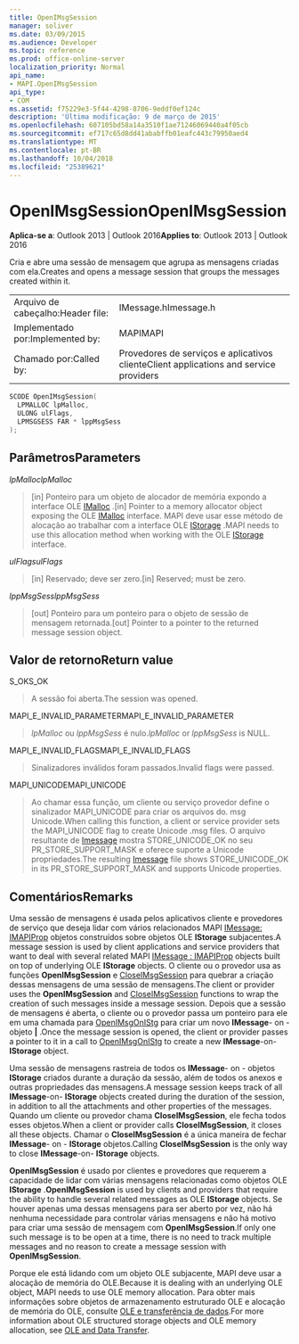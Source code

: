 ```yaml
---
title: OpenIMsgSession
manager: soliver
ms.date: 03/09/2015
ms.audience: Developer
ms.topic: reference
ms.prod: office-online-server
localization_priority: Normal
api_name:
- MAPI.OpenIMsgSession
api_type:
- COM
ms.assetid: f75229e3-5f44-4298-8706-9eddf0ef124c
description: 'Última modificação: 9 de março de 2015'
ms.openlocfilehash: 607105bd58a14a3510f1ae71246069440a4f05cb
ms.sourcegitcommit: ef717c65d8dd41ababffb01eafc443c79950aed4
ms.translationtype: MT
ms.contentlocale: pt-BR
ms.lasthandoff: 10/04/2018
ms.locfileid: "25389621"
---
```

# <a name="openimsgsession"></a><span data-ttu-id="3bb92-103">OpenIMsgSession</span><span class="sxs-lookup"><span data-stu-id="3bb92-103">OpenIMsgSession</span></span>

  
  
<span data-ttu-id="3bb92-104">**Aplica-se a**: Outlook 2013 | Outlook 2016</span><span class="sxs-lookup"><span data-stu-id="3bb92-104">**Applies to**: Outlook 2013 | Outlook 2016</span></span> 
  
<span data-ttu-id="3bb92-105">Cria e abre uma sessão de mensagem que agrupa as mensagens criadas com ela.</span><span class="sxs-lookup"><span data-stu-id="3bb92-105">Creates and opens a message session that groups the messages created within it.</span></span> 
  
|||
|:-----|:-----|
|<span data-ttu-id="3bb92-106">Arquivo de cabeçalho:</span><span class="sxs-lookup"><span data-stu-id="3bb92-106">Header file:</span></span>  <br/> |<span data-ttu-id="3bb92-107">IMessage.h</span><span class="sxs-lookup"><span data-stu-id="3bb92-107">Imessage.h</span></span>  <br/> |
|<span data-ttu-id="3bb92-108">Implementado por:</span><span class="sxs-lookup"><span data-stu-id="3bb92-108">Implemented by:</span></span>  <br/> |<span data-ttu-id="3bb92-109">MAPI</span><span class="sxs-lookup"><span data-stu-id="3bb92-109">MAPI</span></span>  <br/> |
|<span data-ttu-id="3bb92-110">Chamado por:</span><span class="sxs-lookup"><span data-stu-id="3bb92-110">Called by:</span></span>  <br/> |<span data-ttu-id="3bb92-111">Provedores de serviços e aplicativos cliente</span><span class="sxs-lookup"><span data-stu-id="3bb92-111">Client applications and service providers</span></span>  <br/> |
   
```cpp
SCODE OpenIMsgSession(
  LPMALLOC lpMalloc,
  ULONG ulFlags,
  LPMSGSESS FAR * lppMsgSess
);
```

## <a name="parameters"></a><span data-ttu-id="3bb92-112">Parâmetros</span><span class="sxs-lookup"><span data-stu-id="3bb92-112">Parameters</span></span>

 <span data-ttu-id="3bb92-113">_lpMalloc_</span><span class="sxs-lookup"><span data-stu-id="3bb92-113">_lpMalloc_</span></span>
  
> <span data-ttu-id="3bb92-114">[in] Ponteiro para um objeto de alocador de memória expondo a interface OLE [IMalloc](https://docs.microsoft.com/windows/desktop/api/objidl/nn-objidl-imalloc) .</span><span class="sxs-lookup"><span data-stu-id="3bb92-114">[in] Pointer to a memory allocator object exposing the OLE [IMalloc](https://docs.microsoft.com/windows/desktop/api/objidl/nn-objidl-imalloc) interface.</span></span> <span data-ttu-id="3bb92-115">MAPI deve usar esse método de alocação ao trabalhar com a interface OLE [IStorage](https://docs.microsoft.com/windows/desktop/api/objidl/nn-objidl-istorage) .</span><span class="sxs-lookup"><span data-stu-id="3bb92-115">MAPI needs to use this allocation method when working with the OLE [IStorage](https://docs.microsoft.com/windows/desktop/api/objidl/nn-objidl-istorage) interface.</span></span> 
    
 <span data-ttu-id="3bb92-116">_ulFlags_</span><span class="sxs-lookup"><span data-stu-id="3bb92-116">_ulFlags_</span></span>
  
> <span data-ttu-id="3bb92-117">[in] Reservado; deve ser zero.</span><span class="sxs-lookup"><span data-stu-id="3bb92-117">[in] Reserved; must be zero.</span></span> 
    
 <span data-ttu-id="3bb92-118">_lppMsgSess_</span><span class="sxs-lookup"><span data-stu-id="3bb92-118">_lppMsgSess_</span></span>
  
> <span data-ttu-id="3bb92-119">[out] Ponteiro para um ponteiro para o objeto de sessão de mensagem retornada.</span><span class="sxs-lookup"><span data-stu-id="3bb92-119">[out] Pointer to a pointer to the returned message session object.</span></span>
    
## <a name="return-value"></a><span data-ttu-id="3bb92-120">Valor de retorno</span><span class="sxs-lookup"><span data-stu-id="3bb92-120">Return value</span></span>

<span data-ttu-id="3bb92-121">S_OK</span><span class="sxs-lookup"><span data-stu-id="3bb92-121">S_OK</span></span>
  
> <span data-ttu-id="3bb92-122">A sessão foi aberta.</span><span class="sxs-lookup"><span data-stu-id="3bb92-122">The session was opened.</span></span>
    
<span data-ttu-id="3bb92-123">MAPI_E_INVALID_PARAMETER</span><span class="sxs-lookup"><span data-stu-id="3bb92-123">MAPI_E_INVALID_PARAMETER</span></span>
  
>  <span data-ttu-id="3bb92-124">_lpMalloc_ ou _lppMsgSess_ é nulo.</span><span class="sxs-lookup"><span data-stu-id="3bb92-124">_lpMalloc_ or  _lppMsgSess_ is NULL.</span></span> 
    
<span data-ttu-id="3bb92-125">MAPI_E_INVALID_FLAGS</span><span class="sxs-lookup"><span data-stu-id="3bb92-125">MAPI_E_INVALID_FLAGS</span></span>
  
> <span data-ttu-id="3bb92-126">Sinalizadores inválidos foram passados.</span><span class="sxs-lookup"><span data-stu-id="3bb92-126">Invalid flags were passed.</span></span>
    
<span data-ttu-id="3bb92-127">MAPI_UNICODE</span><span class="sxs-lookup"><span data-stu-id="3bb92-127">MAPI_UNICODE</span></span>
  
> <span data-ttu-id="3bb92-128">Ao chamar essa função, um cliente ou serviço provedor define o sinalizador MAPI_UNICODE para criar os arquivos do. msg Unicode.</span><span class="sxs-lookup"><span data-stu-id="3bb92-128">When calling this function, a client or service provider sets the MAPI_UNICODE flag to create Unicode .msg files.</span></span> <span data-ttu-id="3bb92-129">O arquivo resultante de [Imessage](imessageimapiprop.md) mostra STORE_UNICODE_OK no seu PR_STORE_SUPPORT_MASK e oferece suporte a Unicode propriedades.</span><span class="sxs-lookup"><span data-stu-id="3bb92-129">The resulting [Imessage](imessageimapiprop.md) file shows STORE_UNICODE_OK in its PR_STORE_SUPPORT_MASK and supports Unicode properties.</span></span> 
    
## <a name="remarks"></a><span data-ttu-id="3bb92-130">Comentários</span><span class="sxs-lookup"><span data-stu-id="3bb92-130">Remarks</span></span>

<span data-ttu-id="3bb92-131">Uma sessão de mensagens é usada pelos aplicativos cliente e provedores de serviço que deseja lidar com vários relacionados MAPI [IMessage: IMAPIProp](imessageimapiprop.md) objetos construídos sobre objetos OLE **IStorage** subjacentes.</span><span class="sxs-lookup"><span data-stu-id="3bb92-131">A message session is used by client applications and service providers that want to deal with several related MAPI [IMessage : IMAPIProp](imessageimapiprop.md) objects built on top of underlying OLE **IStorage** objects.</span></span> <span data-ttu-id="3bb92-132">O cliente ou o provedor usa as funções **OpenIMsgSession** e [CloseIMsgSession](closeimsgsession.md) para quebrar a criação dessas mensagens de uma sessão de mensagens.</span><span class="sxs-lookup"><span data-stu-id="3bb92-132">The client or provider uses the **OpenIMsgSession** and [CloseIMsgSession](closeimsgsession.md) functions to wrap the creation of such messages inside a message session.</span></span> <span data-ttu-id="3bb92-133">Depois que a sessão de mensagens é aberta, o cliente ou o provedor passa um ponteiro para ele em uma chamada para [OpenIMsgOnIStg](openimsgonistg.md) para criar um novo **IMessage**- on - objeto **|** .</span><span class="sxs-lookup"><span data-stu-id="3bb92-133">Once the message session is opened, the client or provider passes a pointer to it in a call to [OpenIMsgOnIStg](openimsgonistg.md) to create a new **IMessage**-on- **IStorage** object.</span></span> 
  
<span data-ttu-id="3bb92-134">Uma sessão de mensagens rastreia de todos os **IMessage**- on - objetos **IStorage** criados durante a duração da sessão, além de todos os anexos e outras propriedades das mensagens.</span><span class="sxs-lookup"><span data-stu-id="3bb92-134">A message session keeps track of all **IMessage**-on- **IStorage** objects created during the duration of the session, in addition to all the attachments and other properties of the messages.</span></span> <span data-ttu-id="3bb92-135">Quando um cliente ou provedor chama **CloseIMsgSession**, ele fecha todos esses objetos.</span><span class="sxs-lookup"><span data-stu-id="3bb92-135">When a client or provider calls **CloseIMsgSession**, it closes all these objects.</span></span> <span data-ttu-id="3bb92-136">Chamar o **CloseIMsgSession** é a única maneira de fechar **IMessage**- on - **IStorage** objetos.</span><span class="sxs-lookup"><span data-stu-id="3bb92-136">Calling **CloseIMsgSession** is the only way to close **IMessage**-on- **IStorage** objects.</span></span> 
  
 <span data-ttu-id="3bb92-137">**OpenIMsgSession** é usado por clientes e provedores que requerem a capacidade de lidar com várias mensagens relacionadas como objetos OLE **IStorage** .</span><span class="sxs-lookup"><span data-stu-id="3bb92-137">**OpenIMsgSession** is used by clients and providers that require the ability to handle several related messages as OLE **IStorage** objects.</span></span> <span data-ttu-id="3bb92-138">Se houver apenas uma dessas mensagens para ser aberto por vez, não há nenhuma necessidade para controlar várias mensagens e não há motivo para criar uma sessão de mensagem com **OpenIMsgSession**.</span><span class="sxs-lookup"><span data-stu-id="3bb92-138">If only one such message is to be open at a time, there is no need to track multiple messages and no reason to create a message session with **OpenIMsgSession**.</span></span> 
  
<span data-ttu-id="3bb92-139">Porque ele está lidando com um objeto OLE subjacente, MAPI deve usar a alocação de memória do OLE.</span><span class="sxs-lookup"><span data-stu-id="3bb92-139">Because it is dealing with an underlying OLE object, MAPI needs to use OLE memory allocation.</span></span> <span data-ttu-id="3bb92-140">Para obter mais informações sobre objetos de armazenamento estruturado OLE e alocação de memória do OLE, consulte [OLE e transferência de dados](https://msdn.microsoft.com/library/d4a57956-37ba-44ca-8efc-bf617ad5e77b.aspx).</span><span class="sxs-lookup"><span data-stu-id="3bb92-140">For more information about OLE structured storage objects and OLE memory allocation, see [OLE and Data Transfer](https://msdn.microsoft.com/library/d4a57956-37ba-44ca-8efc-bf617ad5e77b.aspx).</span></span> 
  

